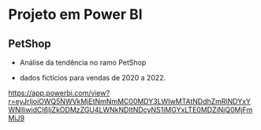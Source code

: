 # Projeto em Power BI

## PetShop

- Análise da tendência no ramo PetShop

- dados fictícios para vendas de 2020 a 2022.

https://app.powerbi.com/view?r=eyJrIjoiOWQ5NWVkMjEtNmNmMC00MDY3LWIwMTAtNDdhZmRlNDYxYWNlIiwidCI6IjZkODMzZGU4LWNkNDItNDcyNS1iMGYxLTE0MDZiNjQ0MjFmMiJ9
